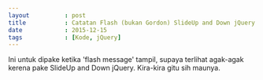 ```yaml
---
layout          : post
title           : Catatan Flash (bukan Gordon) SlideUp and Down jQuery
date            : 2015-12-15
tags            : [Kode, jQuery]
---
```


Ini untuk dipake ketika 'flash message' tampil, supaya terlihat agak-agak kerena pake SlideUp and Down jQuery. Kira-kira gitu sih maunya.

<script src="https://gist.github.com/nadymain/52895a7001dab35e3072.js"></script>